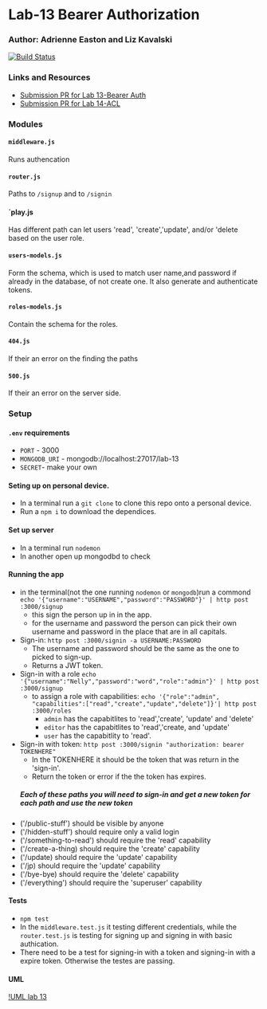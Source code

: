 # Lab-13 Bearer Authorization
### Author: Adrienne Easton and Liz Kavalski
[![Build Status](https://travis-ci.com/liz-kavalski-401-advanced-javascript/lab-13.svg?branch=master)](https://travis-ci.com/liz-kavalski-401-advanced-javascript/lab-13)
### Links and Resources
* [Submission PR for Lab 13-Bearer Auth](https://github.com/liz-kavalski-401-advanced-javascript/lab-13/pull/4)
* [Submission PR for Lab 14-ACL](https://github.com/liz-kavalski-401-advanced-javascript/lab-13/pull/5)

### Modules
#### `middleware.js`
Runs authencation 
#### `router.js`
Paths to `/signup` and to `/signin`
#### `play.js
Has different path can let users 'read', 'create','update', and/or 'delete based on the user role. 
#### `users-models.js`
Form the schema, which is used to match user name,and password if already in the database, of not create one. It also generate and authenticate tokens.
#### `roles-models.js`
Contain the schema for the roles.
#### `404.js`
If their an error on the finding the paths
#### `500.js`
If their an error on the server side.


### Setup
#### `.env` requirements
* `PORT` - 3000
* `MONGODB_URI` - mongodb://localhost:27017/lab-13
* `SECRET`- make your own
#### Seting up on personal device.
* In a terminal run a `git clone` to clone this repo onto a personal device.
* Run a `npm i` to download the dependices.
#### Set up server
* In a terminal run `nodemon` 
* In another open up mongodbd to check 

#### Running the app
* in the terminal(not the one running `nodemon` or `mongodb`)run a commond `echo '{"username":"USERNAME","password":"PASSWORD"}' | http post :3000/signup`
  * this sign the person up in in the app.
  * for the username and password the person can pick their own username and password in the place that are in all capitals.
* Sign-in: `http post :3000/signin -a USERNAME:PASSWORD`
  * The username and password should be the same as the one to picked to sign-up.
  * Returns a JWT token.
* Sign-in with a role `echo '{"username":"Nelly","password":"word","role":"admin"}' | http post :3000/signup`
   * to assign a role with capabilities: `echo '{"role":"admin", "capabilities":["read","create","update","delete"]}'| http post :3000/roles`
     * `admin` has the capabitlites to 'read','create', 'update' and 'delete'
     * `editor` has the capabitlites to 'read','create, and 'update'
     * `user` has the capabitlity to 'read'.
* Sign-in with token: `http post :3000/signin "authorization: bearer TOKENHERE"`
  * In the TOKENHERE it should be the token that was return in the 'sign-in'.
  * Return the token or error if the the token has expires.
  ##### Each of these paths you _will_ need to sign-in and get a new token for each path and use the new token 
* ('/public-stuff') should be visible by anyone
* ('/hidden-stuff') should require only a valid login
* ('/something-to-read') should require the 'read' capability
* ('/create-a-thing) should require the 'create' capability
* ('/update) should require the 'update' capability
* ('/jp) should require the 'update' capability
* ('/bye-bye) should require the 'delete' capability
* ('/everything') should require the 'superuser' capability
  
#### Tests
* `npm test`
* In the `middleware.test.js` it testing different credentials, while the `router.test.js` is testing for signing up and signing in with basic authication.
* There need to be a test for signing-in with a token and signing-in with a expire token. Otherwise the testes are passing.

#### UML
[!UML lab 13](https://codefellows.slack.com/files/UF4LZ3T8T/FM353USHK/lab_13_1_.jpg)
